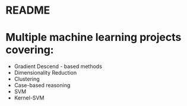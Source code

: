 # README #

# Multiple machine learning projects covering:

* Gradient Descend - based methods
* Dimensionality Reduction
* Clustering
* Case-based reasoning
* SVM
* Kernel-SVM